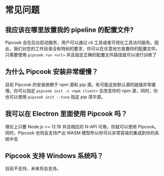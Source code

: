 # 常见问题

## 我应该在哪里放置我的 pipeline 的配置文件?
<a id="q1"></a>
Pipcook 会在后台启动服务，用户可以通过 cli 工具或者可视化工具访问服务。因此，我们对您的工作目录没有特别的要求，你可以在任意地方放置你的配置文件。只需要使用 `pipcook run <url>` 并且指定正确的配置文件路径就可以进行训练了

## 为什么 Pipcook 安装非常缓慢？
<a id="q2"></a>
目前 Pipcook 的安装依赖于 npm 源和 pip 源。有可能这些默认源的链接非常缓慢。你可以指定 `pipcook init -c <npm client>` 去改变你的 npm 源，同时，你也可以使用 `pipcook init --tuna` 指定 pip 清华源。

## 我可以在 Electron 里面使用 Pipcook 吗？
<a id="q3"></a>
理论上只要 Node.js >= 12.19 并且相应的 N-API 可用，你就可以使用 Pipcook。同时，Pipcook 也将会支持产出 WASM 模型所以你可以非常容易的集成到你的系统中去

## Pipcook 支持 Windows 系统吗？
<a id="q4"></a>
目前不支持，未来将会支持。
